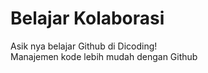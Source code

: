 # Belajar Kolaborasi
Asik nya belajar Github di Dicoding!<br>
Manajemen kode lebih mudah dengan Github
